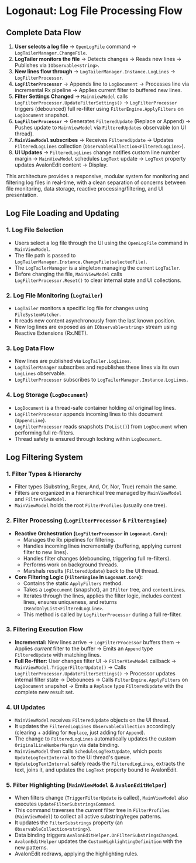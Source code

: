 # Logonaut: Log File Processing Flow

## Complete Data Flow
1.  **User selects a log file** → `OpenLogFile` command → `LogTailerManager.ChangeFile`.
2.  **LogTailer monitors the file** → Detects changes → Reads new lines → Publishes via `IObservable<string>`.
3.  **New lines flow through** → `LogTailerManager.Instance.LogLines` → `LogFilterProcessor`.
4.  **`LogFilterProcessor`** → Appends line to `LogDocument` → Processes line via incremental Rx pipeline → Applies current filter to buffered new lines.
5.  **Filter Settings Changed** → `MainViewModel` calls `LogFilterProcessor.UpdateFilterSettings()` → `LogFilterProcessor` triggers (debounced) full re-filter using `FilterEngine.ApplyFilters` on `LogDocument` snapshot.
6.  **`LogFilterProcessor`** → Generates `FilteredUpdate` (Replace or Append) → Pushes update to `MainViewModel` via `FilteredUpdates` observable (on UI thread).
7.  **`MainViewModel` subscribes** → Receives `FilteredUpdate` → Updates `FilteredLogLines` collection (`ObservableCollection<FilteredLogLine>`).
8.  **UI Updates** → `FilteredLogLines` change notifies custom line number margin → `MainViewModel` schedules `LogText` update → `LogText` property updates AvalonEdit content → Display.

This architecture provides a responsive, modular system for monitoring and filtering log files in real-time, with a clean separation of concerns between file monitoring, data storage, reactive processing/filtering, and UI presentation.

## Log File Loading and Updating

### 1. Log File Selection
- Users select a log file through the UI using the `OpenLogFile` command in `MainViewModel`.
- The file path is passed to `LogTailerManager.Instance.ChangeFile(selectedFile)`.
- The `LogTailerManager` is a singleton managing the current `LogTailer`.
- Before changing the file, `MainViewModel` calls `LogFilterProcessor.Reset()` to clear internal state and UI collections.

### 2. Log File Monitoring (`LogTailer`)
- `LogTailer` monitors a specific log file for changes using `FileSystemWatcher`.
- It reads new content asynchronously from the last known position.
- New log lines are exposed as an `IObservable<string>` stream using Reactive Extensions (Rx.NET).

### 3. Log Data Flow
- New lines are published via `LogTailer.LogLines`.
- `LogTailerManager` subscribes and republishes these lines via its own `LogLines` observable.
- `LogFilterProcessor` subscribes to `LogTailerManager.Instance.LogLines`.

### 4. Log Storage (`LogDocument`)
- `LogDocument` is a thread-safe container holding *all* original log lines.
- `LogFilterProcessor` appends incoming lines to this document (`AppendLine`).
- `LogFilterProcessor` reads snapshots (`ToList()`) from `LogDocument` when performing full re-filters.
- Thread safety is ensured through locking within `LogDocument`.

## Log Filtering System

### 1. Filter Types & Hierarchy
- Filter types (Substring, Regex, And, Or, Nor, True) remain the same.
- Filters are organized in a hierarchical tree managed by `MainViewModel` and `FilterViewModel`.
- `MainViewModel` holds the root `FilterProfiles` (usually one tree).

### 2. Filter Processing (`LogFilterProcessor` & `FilterEngine`)
- **Reactive Orchestration (`LogFilterProcessor` in `Logonaut.Core`):**
    - Manages the Rx pipelines for filtering.
    - Handles incoming lines incrementally (buffering, applying current filter to new lines).
    - Handles filter changes (debouncing, triggering full re-filters).
    - Performs work on background threads.
    - Marshals results (`FilteredUpdate`) back to the UI thread.
- **Core Filtering Logic (`FilterEngine` in `Logonaut.Core`):**
    - Contains the static `ApplyFilters` method.
    - Takes a `LogDocument` (snapshot), an `IFilter` tree, and `contextLines`.
    - Iterates through the lines, applies the filter logic, includes context lines, ensures uniqueness, and returns `IReadOnlyList<FilteredLogLine>`.
    - This method is called by `LogFilterProcessor` during a full re-filter.

### 3. Filtering Execution Flow
- **Incremental:** New lines arrive → `LogFilterProcessor` buffers them → Applies *current* filter to the buffer → Emits an `Append` type `FilteredUpdate` with matching lines.
- **Full Re-filter:** User changes filter UI → `FilterViewModel` callback → `MainViewModel.TriggerFilterUpdate()` → Calls `LogFilterProcessor.UpdateFilterSettings()` → Processor updates internal filter state → Debounces → Calls `FilterEngine.ApplyFilters` on `LogDocument` snapshot → Emits a `Replace` type `FilteredUpdate` with the complete new result set.

### 4. UI Updates
- `MainViewModel` receives `FilteredUpdate` objects on the UI thread.
- It updates the `FilteredLogLines` `ObservableCollection` accordingly (clearing + adding for `Replace`, just adding for `Append`).
- The change to `FilteredLogLines` automatically updates the custom `OriginalLineNumberMargin` via data binding.
- `MainViewModel` then calls `ScheduleLogTextUpdate`, which posts `UpdateLogTextInternal` to the UI thread's queue.
- `UpdateLogTextInternal` safely reads the `FilteredLogLines`, extracts the text, joins it, and updates the `LogText` property bound to AvalonEdit.

### 5. Filter Highlighting (`MainViewModel` & `AvalonEditHelper`)
- When filters change (`TriggerFilterUpdate` is called), `MainViewModel` also executes `UpdateFilterSubstringsCommand`.
- This command traverses the *current* filter tree in `FilterProfiles` (`MainViewModel`) to collect all active substring/regex patterns.
- It updates the `FilterSubstrings` property (an `ObservableCollection<string>`).
- Data binding triggers `AvalonEditHelper.OnFilterSubstringsChanged`.
- `AvalonEditHelper` updates the `CustomHighlightingDefinition` with the new patterns.
- AvalonEdit redraws, applying the highlighting rules.